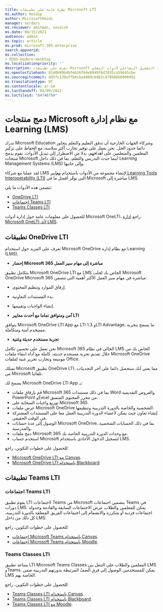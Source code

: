 ```yaml
---
title: نظرة عامة على تطبيقات Microsoft LTI
ms.author: heidip
author: MicrosoftHeidi
manager: serdars
ms.reviewer: amitman, sovaish
ms.date: 06/15/2021
audience: admin
ms.topic: article
ms.prod: microsoft-365-enterprise
search.appverid: ''
ms.collection:
- M365-modern-desktop
ms.localizationpriority: ''
description: تعرف على تطبيقات Microsoft لـ "إمكانية التشغيل التفاعلي لأدوات التعلم" (LTI)، وكيف ستساعد المعلمين عند دمج تطبيقات Microsoft في نظام الإدارة التعليمية (LMS).
ms.openlocfilehash: 8140b89b4bfeb26f64e8949f6d7835ca59645cbe
ms.sourcegitcommit: dd5fc139affb4cba4089cbdb2c478968b680699a
ms.translationtype: HT
ms.contentlocale: ar-SA
ms.lasthandoff: 04/09/2022
ms.locfileid: "64746750"
---
```

# <a name="integrating-microsoft-products-with-your-learning-management-system-lms"></a>دمج منتجات Microsoft مع نظام إدارة Learning (LMS)

تدرك Microsoft Education وشركاء الجهات الخارجية أن تدفق التعليم والتعلم يتجاوز دائما حدود الحل. نحن نعمل على توفير تجارب أكثر سلاسة، مع الحفاظ على تركيز المعلمين والمتعلمين على أهدافهم، بدلا من الاضطرار إلى تبديل الأدوات. نقوم بدمج منتجات Microsoft أينما حدث التدريس والتعلم، بما في ذلك داخل Learning Management Systems (LMS) وإلى جانبها.

لقد عملنا مع شركاء LMS لإنشاء مجموعة من الأدوات باستخدام [معايير Learning Tools Interoperability (LTI)](https://www.imsglobal.org/activity/learning-tools-interoperability) التي توفّر أفضل ما في Microsoft مباشرة إلى LMS.

تتضمن هذه الأدوات ما يلي:

- [OneDrive LTI](#onedrive-lti-apps)
- [اجتماعات Teams LTI](#teams-meetings-lti)
- [Teams Classes LTI](#teams-classes-lti)

للحصول على معلومات عامة حول إدارة أدوات Microsoft OneLTI، راجع [إدارة Microsoft OneLTI لأي LMS](manage-microsoft-one-lti.md).

## <a name="onedrive-lti-apps"></a>تطبيقات OneDrive LTI

تعرف على المزيد حول استخدام Microsoft OneDrive مع نظام إدارة Learning (LMS).

- **إحضار Microsoft 365 مباشرة إلى مهام سير العمل**

يتكامل تطبيق Microsoft OneDrive LTI مع LMS الخاص بك لجلب Microsoft OneDrive Microsoft 365 مباشرة في مهام سير العمل الأكثر أهمية التي تتضمن:

- إرفاق الموارد وتنظيم المحتوى.
- بدء المستندات التعاونية.
- إنشاء الواجبات وتقييمها.

- **آمن ومتوافق تماما مع أحدث معايير LTI**

يتوافق Microsoft OneDrive LTI App مع LTI 1.3 وLTI Advantage، ما يسمح بتجربة مستخدم آمنة ومتكاملة.

- **تجربة مستخدم حديثة وغنية**

نحن نعمل على تحسين تكامل Microsoft 365 الحالي في نظام LMS الخاص بك من خلال تقديم تجربة مستخدم حديثة، كاملة مع أداة انتقاء ملفات Microsoft OneDrive موسعة وتجارب تحرير غنية لملفات Office.

تمتلك Microsoft تطبيق OneDrive LTI، مما يعني أنك ستحصل دائما على آخر التحديثات من Microsoft تلقائيا.

يسمح لك Microsoft OneDrive LTI App بـ:

- قم بإرفاق ملفات Microsoft 365 بما في ذلك مستندات Word والعروض التقديمية PowerPoint وExcel من محرر المحتوى المنسق.
- توزيع واجبات السحابة على Microsoft 365.
- عرض ملفات Microsoft OneDrive الشخصية والخاصة بالدورة التدريبية وتنظيمها.
- إنشاء تعاون حيث يمكن لأعضاء الدورة التدريبية العمل معا على المستندات المشتركة في الوقت الحقيقي.
- الوصول إلى عدة حسابات Microsoft OneDrive، بما في ذلك الحسابات الشخصية والمدرسية.
- دمج ملفات Microsoft 365 مع وحدات الدورة التدريبية الخاصة بك.
- استخدم حساب Microsoft لتسجيل الدخول الأحادي باستخدام LMS.

للحصول على خطوات التكوين، راجع:

- [Microsoft OneDrive LTI مع Canvas](onedrive-lti.md).
- [Microsoft OneDrive LTI باستخدام Blackboard](onedrive-lti-blackboard.md).

## <a name="teams-lti-apps"></a>تطبيقات Teams LTI

### <a name="teams-meetings-lti"></a>اجتماعات Teams LTI

يقوم تطبيق LTI لاجتماعات Teams من Microsoft بتضمين اجتماعات Teams في دورات LMS. يمكن للمعلمين والطلاب عرض الاجتماعات السابقة والقادمة وجدولة اجتماعات فردية أو متكررة والانضمام إلى اجتماعات الفريق المتعلقة بالدورة التدريبية، كل ذلك من داخل LMS.

للحصول على خطوات التكوين، راجع:

- [اجتماعات Microsoft Teams باستخدام Canvas](teams-meetings-with-canvas.md).
- [اجتماعات Microsoft Teams باستخدام Moodle](teams-classes-meetings-with-moodle.md).

### <a name="teams-classes-lti"></a>Teams Classes LTI

يساعد تطبيق LTI Microsoft Teams Classes المعلمين والطلاب على التنقل بين LMS وTeams. يمكن للمستخدمين الوصول إلى فرق الصفّ المرتبطة بدورتهم التدريبية ضمن LMS الخاصة بهم.

للحصول على خطوات التكوين، راجع:

- [Teams Classes LTI باستخدام Canvas](teams-classes-with-canvas.md).
- [Teams Classes LTI باستخدام Blackboard](teams-classes-with-blackboard.md).
- [Teams Classes LTI مع Moodle](teams-classes-meetings-with-moodle.md).
